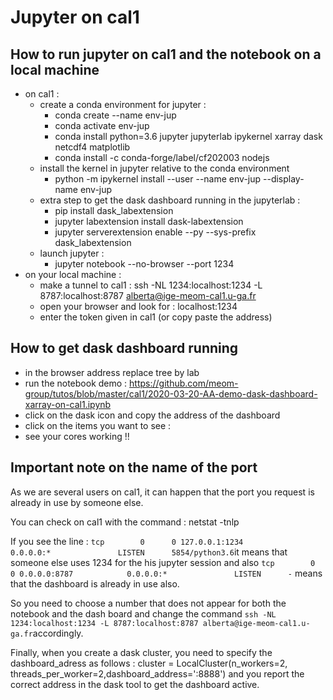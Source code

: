 # Jupyter on cal1

## How to run jupyter on cal1 and the notebook on a local machine

 - on cal1  :
   - create a conda environment for jupyter : 
      - conda create --name env-jup
      - conda activate env-jup
      - conda install python=3.6 jupyter jupyterlab ipykernel xarray dask netcdf4 matplotlib
      - conda install -c conda-forge/label/cf202003 nodejs
   - install the kernel in jupyter relative to the conda environment
      - python -m ipykernel install --user --name env-jup --display-name env-jup
   - extra step to get the dask dashboard running in the jupyterlab :
      - pip install dask_labextension
      - jupyter labextension install dask-labextension
      - jupyter serverextension enable --py --sys-prefix dask_labextension
   - launch jupyter :
      - jupyter notebook --no-browser --port 1234
 - on your local machine :
   - make a tunnel to cal1 : ssh -NL 1234:localhost:1234 -L 8787:localhost:8787 alberta@ige-meom-cal1.u-ga.fr
   - open your browser and look for : localhost:1234
   - enter the token given in cal1 (or copy paste the address)
   
   
## How to get dask dashboard running

  - in the browser address replace tree by lab
  - run the notebook demo : https://github.com/meom-group/tutos/blob/master/cal1/2020-03-20-AA-demo-dask-dashboard-xarray-on-cal1.ipynb
  - click on the dask icon and copy the address of the dashboard
  - click on the items you want to see : 
  - see your cores working !!
  
  
## Important note on the name of the port

As we are several users on cal1, it can happen that the port you request is already in use by someone else.

You can check on cal1 with the command : netstat -tnlp

If you see the line : `tcp        0      0 127.0.0.1:1234          0.0.0.0:*               LISTEN      5854/python3.6`it means that someone else uses 1234 for the his jupyter session and also `tcp        0      0 0.0.0.0:8787            0.0.0.0:*               LISTEN      -` means that the dashboard is already in use also.

So you need to choose a number that does not appear for both the notebook and the dash board and change the command `ssh -NL 1234:localhost:1234 -L 8787:localhost:8787 alberta@ige-meom-cal1.u-ga.fr`accordingly.

Finally, when you create a dask cluster, you need to specify the dashboard_adress as follows : cluster = LocalCluster(n_workers=2, threads_per_worker=2,dashboard_address=':8888') and you report the correct address in the dask tool to get the dashboard active.
